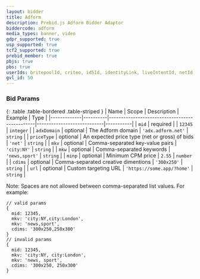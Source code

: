 ```yaml
---
layout: bidder
title: Adform
description: Prebid.js Adform Bidder Adaptor
biddercode: adform
media_types: banner, video
gdpr_supported: true
usp_supported: true
tcf2_supported: true
prebid_member: true
pbjs: true
pbs: true
userIds: britepoolId, criteo, id5Id, identityLink, liveIntentId, netId, parrableId, pubCommonId, sharedId, unifiedId
gvl_id: 50
---
```



### Bid Params

{: .table .table-bordered .table-striped }
| Name        | Scope    | Description                                   | Example                    | Type      |
|-------------|----------|-----------------------------------------------|----------------------------|-----------|
| `mid`       | required |                                               | `12345`                    | `integer` |
| `adxDomain` | optional | The Adform domain                             | `'adx.adform.net'`         | `string`  |
| `priceType` | optional | An expected price type (net or gross) of bids | `'net'`                    | `string`  |
| `mkv`       | optional | Comma-separated key-value pairs               | `'city:NY'`                | `string`  |
| `mkw`       | optional | Comma-separated keywords                      | `'news,sport'`             | `string`  |
| `minp`      | optional | Minimum CPM price                             | `2.55`                     | `number`  |
| `cdims`     | optional | Comma-separated creative dimentions           | `'300x250'`                | `string`  |
| `url`       | optional | Custom targeting URL                          | `'https://some.app/?home'` | `string`  |

Note: Spaces are not allowed between comma-separated list values. For example:
```
// valid params
{
  mid: 12345,
  mkv: 'city:NY,city:London',
  mkv: 'news,sport',
  cdims: '300x250,250x300'
}
// invalid params
{
  mid: 12345,
  mkv: 'city:NY, city:London',
  mkv: 'news, sport',
  cdims: '300x250, 250x300'
}
```
